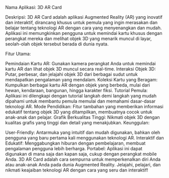 Nama Aplikasi: 3D AR Card

Deskripsi:
3D AR Card adalah aplikasi Augmented Reality (AR) yang inovatif dan interaktif, dirancang khusus untuk pemula yang ingin merasakan dan belajar tentang teknologi AR dengan cara yang menyenangkan dan mudah. Aplikasi ini memungkinkan pengguna untuk memindai kartu khusus dengan perangkat mereka dan melihat objek 3D yang menarik muncul di layar, seolah-olah objek tersebut berada di dunia nyata.

Fitur Utama:

Pemindaian Kartu AR: Gunakan kamera perangkat Anda untuk memindai kartu AR dan lihat objek 3D muncul secara real-time.
Interaksi Objek 3D: Putar, perbesar, dan jelajahi objek 3D dari berbagai sudut untuk mendapatkan pengalaman yang mendalam.
Koleksi Kartu yang Beragam: Kumpulkan berbagai kartu AR dengan objek yang berbeda, mulai dari hewan, kendaraan, bangunan, hingga karakter fiksi.
Tutorial Pemula: Aplikasi ini dilengkapi dengan tutorial langkah demi langkah yang mudah dipahami untuk membantu pemula memulai dan memahami dasar-dasar teknologi AR.
Mode Pendidikan: Fitur tambahan yang memberikan informasi edukatif tentang objek 3D yang ditampilkan, membuatnya cocok untuk anak-anak dan pelajar.
Grafik Berkualitas Tinggi: Nikmati objek 3D dengan kualitas grafis yang tinggi dan detail yang menakjubkan.
Keunggulan:

User-Friendly: Antarmuka yang intuitif dan mudah digunakan, bahkan oleh pengguna yang baru pertama kali menggunakan teknologi AR.
Interaktif dan Edukatif: Menggabungkan hiburan dengan pembelajaran, membuat pengalaman pengguna lebih berharga.
Portabel: Aplikasi ini dapat digunakan di mana saja dan kapan saja, cukup dengan perangkat mobile Anda.
3D AR Card adalah cara sempurna untuk memperkenalkan diri Anda atau anak-anak Anda pada dunia Augmented Reality. Jelajahi, pelajari, dan nikmati keajaiban teknologi AR dengan cara yang seru dan interaktif!


